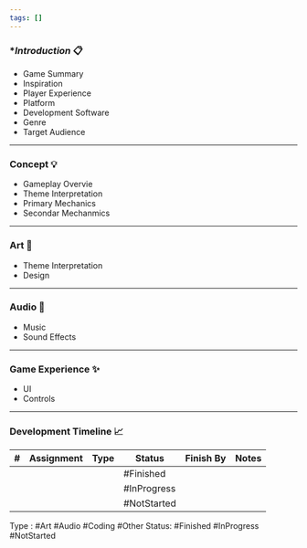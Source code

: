 ```yaml
---
tags: []
---
```


### **Introduction* 📋
- Game Summary
- Inspiration
- Player Experience
- Platform
- Development Software
- Genre
- Target Audience
---
### **Concept** 💡

- Gameplay Overvie
- Theme Interpretation
- Primary Mechanics
- Secondar Mechanmics
---
### **Art** 🎨

- Theme Interpretation
- Design
---
### **Audio** 🎸

- Music
- Sound Effects
---
### **Game Experience** ✨

- UI
- Controls
---
### **Development Timeline** 📈
| # | Assignment | Type | Status | Finish By | Notes |
| ---- | ---- | :--- | ---- | ---- | ---- |
|  |  |  | #Finished |  |  |
|  |  |  | #InProgress |  |  |
|  |  |  | #NotStarted |  |  |
Type : #Art #Audio #Coding #Other
Status: #Finished #InProgress #NotStarted 